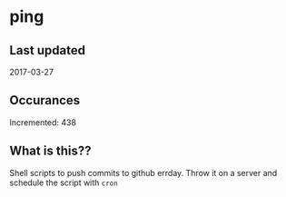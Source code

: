 # ping

## Last updated
2017-03-27

## Occurances
Incremented: 438

## What is this??
Shell scripts to push commits to github errday. Throw it on a server and schedule the script with `cron`


